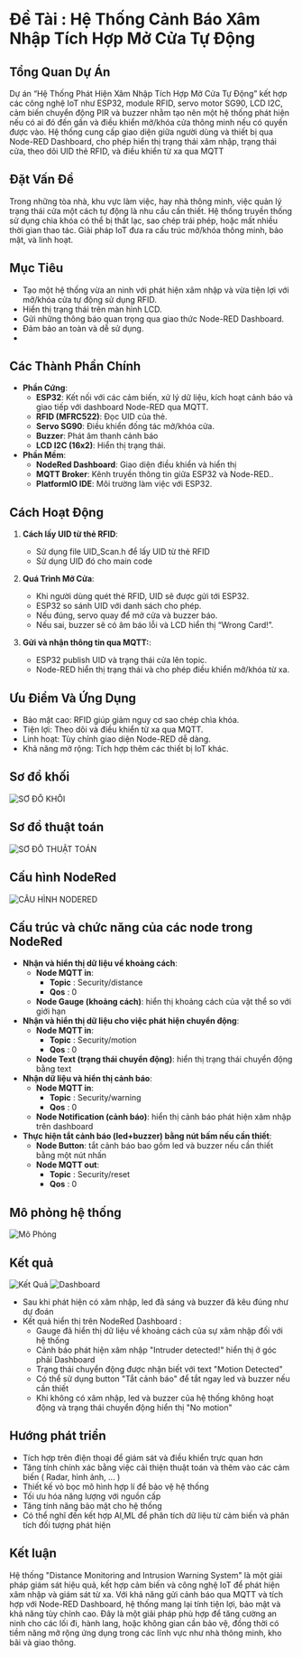 # Đề Tài : Hệ Thống Cảnh Báo Xâm Nhập Tích Hợp Mở Cửa Tự Động

## Tổng Quan Dự Án
Dự án “Hệ Thống Phát Hiện Xâm Nhập Tích Hợp Mở Cửa Tự Động” kết hợp các công nghệ IoT như ESP32, module RFID, servo motor SG90, LCD I2C, cảm biến chuyển động PIR và buzzer nhằm tạo nên một hệ thống phát hiện nếu có ai đó đến gần và điều khiển mở/khóa cửa thông minh nếu có quyền được vào. Hệ thống cung cấp giao diện giữa người dùng và thiết bị qua Node-RED Dashboard, cho phép hiển thị trạng thái xâm nhập, trạng thái cửa, theo dõi UID thẻ RFID, và điều khiển từ xa qua MQTT

## Đặt Vấn Đề
Trong những tòa nhà, khu vực làm việc, hay nhà thông minh, việc quản lý trạng thái cửa một cách tự động là nhu cầu cần thiết. Hệ thống truyền thống sử dụng chìa khóa có thể bị thất lạc, sao chép trái phép, hoặc mất nhiều thời gian thao tác. Giải pháp IoT đưa ra cấu trúc mở/khóa thông minh, bảo mật, và linh hoạt.

## Mục Tiêu
   - Tạo một hệ thống vừa an ninh với phát hiện xâm nhập và vừa tiện lợi với mở/khóa cửa tự động sử dụng RFID.
   - Hiển thị trạng thái trên màn hình LCD.
   - Gửi những thông báo quan trọng qua giao thức Node-RED Dashboard.
   - Đảm bảo an toàn và dễ sử dụng.
   - 
## Các Thành Phần Chính
- **Phần Cứng**:
  - **ESP32**: Kết nối với các cảm biến, xử lý dữ liệu, kích hoạt cảnh báo và giao tiếp với dashboard Node-RED qua MQTT.
  - **RFID (MFRC522)**: Đọc UID của thẻ.
  - **Servo SG90**: Điều khiển đống tác mở/khóa cửa.
  - **Buzzer**: Phát âm thanh cảnh báo 
  - **LCD I2C (16x2)**: Hiển thị trạng thái.
- **Phần Mềm**:
  - **NodeRed Dashboard**: Giao diện điều khiển và hiển thị
  - **MQTT Broker**: Kênh truyền thông tin giữa ESP32 và Node-RED..
  - **PlatformIO IDE**: Môi trường làm việc với ESP32.

## Cách Hoạt Động
1. **Cách lấy UID từ thẻ RFID**:
   - Sử dụng file UID_Scan.h để lấy UID từ thẻ RFID
   - Sử dụng UID đó cho main code
2. **Quá Trình Mở Cửa**:
   - Khi người dùng quét thẻ RFID, UID sẽ được gửi tới ESP32.
   - ESP32 so sánh UID với danh sách cho phép.
   - Nếu đúng, servo quay để mở cửa và buzzer báo.
   - Nếu sai, buzzer sẽ có âm báo lỗi và LCD hiển thị “Wrong Card!”.

2. **Gửi và nhận thông tin qua MQTT:**:
   - ESP32 publish UID và trạng thái cửa lên topic.
   - Node-RED hiển thị trạng thái và cho phép điều khiển mở/khóa từ xa.

## Ưu Điểm Và Ứng Dụng
   - Bảo mật cao: RFID giúp giảm nguy cơ sao chép chìa khóa.
   - Tiện lợi: Theo dõi và điều khiển từ xa qua MQTT.
   - Linh hoạt: Tùy chỉnh giao diện Node-RED dễ dàng.
   - Khả năng mở rộng: Tích hợp thêm các thiết bị IoT khác.

## Sơ đồ khối 
![SƠ ĐỒ KHỐI](images/MyBlockDiagram.png)

## Sơ đồ thuật toán
![SƠ ĐỒ THUẬT TOÁN](images/MyFlowchart.png)

## Cấu hình NodeRed
![CẤU HÌNH NODERED](images/MyNodeRed.png)

## Cấu trúc và chức năng của các node trong NodeRed
- **Nhận và hiển thị dữ liệu về khoảng cách**:
  - **Node MQTT in**:
    - **Topic** : Security/distance
    - **Qos** : 0
  - **Node Gauge (khoảng cách)**: hiển thị khoảng cách của vật thể so với giới hạn 
- **Nhận và hiển thị dữ liệu cho việc phát hiện chuyển động**:
  - **Node MQTT in**:
    - **Topic** : Security/motion
    - **Qos** : 0
  - **Node Text (trạng thái chuyển động)**: hiển thị trạng thái chuyển động bằng text
- **Nhận dữ liệu và hiển thị cảnh báo**:
  - **Node MQTT in**:
    - **Topic** : Security/warning
    - **Qos** : 0
  - **Node Notification (cảnh báo)**: hiển thị cảnh báo phát hiện xâm nhập trên dashboard
- **Thực hiện tắt cảnh báo (led+buzzer) bằng nút bấm nếu cần thiết**:
  - **Node Button**: tắt cảnh báo bao gồm led và buzzer nếu cần thiết bằng một nút nhấn 
  - **Node MQTT out**:
    - **Topic** : Security/reset
    - **Qos** : 0
    
## Mô phỏng hệ thống 
![Mô Phỏng](images/My_System_2.jpg)

## Kết quả  
![Kết Quả](images/My_System_1.jpg)
![Dashboard](images/My_NodeRed_Dashboard.png)
  - Sau khi phát hiện có xâm nhập, led đã sáng và buzzer đã kêu đúng như dự đoán
  - Kết quả hiển thị trên NodeRed Dashboard :
    - Gauge đã hiển thị dữ liệu về khoảng cách của sự xâm nhập đối với hệ thống
    - Cảnh báo phát hiện xâm nhập "Intruder detected!" hiển thị ở góc phải Dashboard
    - Trạng thái chuyển động được nhận biết với text "Motion Detected"
    - Có thể sử dụng button "Tắt cảnh báo" để tắt ngay led và buzzer nếu cần thiết
    - Khi không có xâm nhập, led và buzzer của hệ thống không hoạt động và trạng thái chuyển động hiển thị "No motion" 

## Hướng phát triển
  - Tích hợp trên điện thoại để giám sát và điều khiển trực quan hơn
  - Tăng tính chính xác bằng việc cải thiện thuật toán và thêm vào các cảm biến ( Radar, hình ảnh, ... )
  - Thiết kế vỏ bọc mô hình hợp lí để bảo vệ hệ thống
  - Tối ưu hóa năng lượng với nguồn cấp
  - Tăng tính năng bảo mật cho hệ thống
  - Có thể nghĩ đến kết hợp AI,ML để phân tích dữ liệu từ cảm biến và phân tích đối tượng phát hiện

## Kết luận 
Hệ thống "Distance Monitoring and Intrusion Warning System" là một giải pháp giám sát hiệu quả, kết hợp cảm biến và công nghệ IoT để phát hiện xâm nhập và giám sát từ xa. Với khả năng gửi cảnh báo qua MQTT và tích hợp với Node-RED Dashboard, hệ thống mang lại tính tiện lợi, bảo mật và khả năng tùy chỉnh cao. Đây là một giải pháp phù hợp để tăng cường an ninh cho các lối đi, hành lang, hoặc không gian cần bảo vệ, đồng thời có tiềm năng mở rộng ứng dụng trong các lĩnh vực như nhà thông minh, kho bãi và giao thông.




